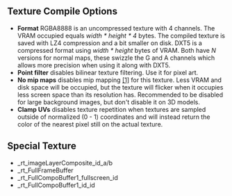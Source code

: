 ## Texture Compile Options
- **Format** RGBA8888 is an uncompressed texture with 4 channels. The VRAM occupied equals *width * height * 4* bytes. The compiled texture is saved with LZ4 compression and a bit smaller on disk. DXT5 is a compressed format using *width * height* bytes of VRAM. Both have *N* versions for normal maps, these swizzle the G and A channels which allows more precision when using it along with DXT5.
- **Point filter** disables bilinear texture filtering. Use it for pixel art.
- **No mip maps** disables mip mapping [\[1\]](http://en.wikipedia.org/wiki/Mipmap) for this texture. Less VRAM and disk space will be occupied, but the texture will flicker when it occupies less screen space than its resolution has. Recommended to be disabled for large background images, but don't disable it on 3D models.
- **Clamp UVs** disables texture repetition when textures are sampled outside of normalized (0 - 1) coordinates and will instead return the color of the nearest pixel still on the actual texture.


## Special Texture
- _rt_imageLayerComposite_id_a/b
- _rt_FullFrameBuffer
- _rt_FullCompoBuffer1_fullscreen_id
- _rt_FullCompoBuffer1_id_id